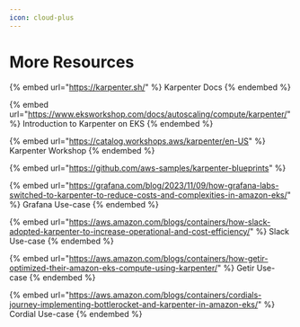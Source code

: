 ```yaml
---
icon: cloud-plus
---
```


# More Resources

{% embed url="https://karpenter.sh/" %}
Karpenter Docs
{% endembed %}

{% embed url="https://www.eksworkshop.com/docs/autoscaling/compute/karpenter/" %}
Introduction to Karpenter on EKS
{% endembed %}

{% embed url="https://catalog.workshops.aws/karpenter/en-US" %}
Karpenter Workshop
{% endembed %}

{% embed url="https://github.com/aws-samples/karpenter-blueprints" %}

{% embed url="https://grafana.com/blog/2023/11/09/how-grafana-labs-switched-to-karpenter-to-reduce-costs-and-complexities-in-amazon-eks/" %}
Grafana Use-case
{% endembed %}

{% embed url="https://aws.amazon.com/blogs/containers/how-slack-adopted-karpenter-to-increase-operational-and-cost-efficiency/" %}
Slack Use-case
{% endembed %}

{% embed url="https://aws.amazon.com/blogs/containers/how-getir-optimized-their-amazon-eks-compute-using-karpenter/" %}
Getir Use-case
{% endembed %}

{% embed url="https://aws.amazon.com/blogs/containers/cordials-journey-implementing-bottlerocket-and-karpenter-in-amazon-eks/" %}
Cordial Use-case
{% endembed %}

